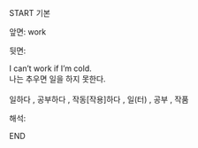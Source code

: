 START
기본

앞면:
work


뒷면:
<div>I can’t work if I’m cold. </div><div>나는 추우면 일을 하지 못한다.</div><div><br></div><div>일하다 , 공부하다 , 작동[작용]하다 ,  일(터) , 공부 , 작품</div>


해석:
<!--ID: 1746614454984-->
END
